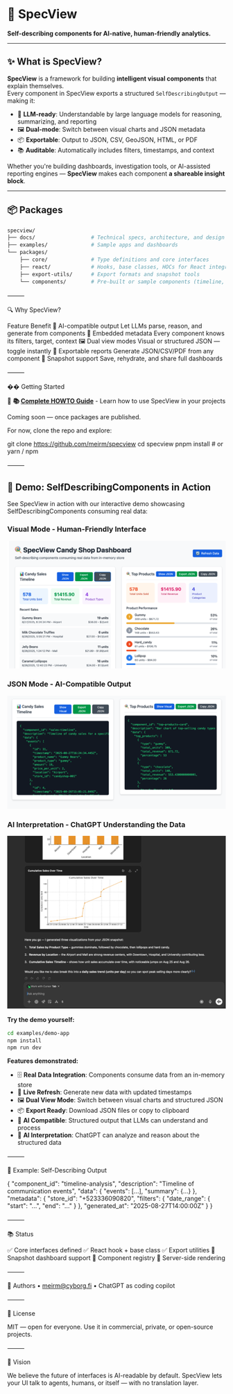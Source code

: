 # 🧩 SpecView

**Self-describing components for AI-native, human-friendly analytics.**

---

## ✨ What is SpecView?

**SpecView** is a framework for building **intelligent visual components** that explain themselves.  
Every component in SpecView exports a structured `SelfDescribingOutput` — making it:

- 🧠 **LLM-ready**: Understandable by large language models for reasoning, summarizing, and reporting
- 🖼️ **Dual-mode**: Switch between visual charts and JSON metadata
- 📦 **Exportable**: Output to JSON, CSV, GeoJSON, HTML, or PDF
- 📚 **Auditable**: Automatically includes filters, timestamps, and context

Whether you're building dashboards, investigation tools, or AI-assisted reporting engines — **SpecView** makes each component **a shareable insight block**.

---

## 📦 Packages

```bash
specview/
├── docs/                  # Technical specs, architecture, and design notes
├── examples/              # Sample apps and dashboards
└── packages/
    ├── core/              # Type definitions and core interfaces
    ├── react/             # Hooks, base classes, HOCs for React integration
    ├── export-utils/      # Export formats and snapshot tools
    └── components/        # Pre-built or sample components (timeline, network, etc.)
```

⸻

🔍 Why SpecView?

Feature	Benefit
🧠 AI-compatible output	Let LLMs parse, reason, and generate from components
🧾 Embedded metadata	Every component knows its filters, target, context
🖼️ Dual view modes	Visual or structured JSON — toggle instantly
📄 Exportable reports	Generate JSON/CSV/PDF from any component
🔁 Snapshot support	Save, rehydrate, and share full dashboards


⸻

��️ Getting Started

📖 **📚 [Complete HOWTO Guide](HOWTO.md)** - Learn how to use SpecView in your projects

Coming soon — once packages are published.

For now, clone the repo and explore:

git clone https://github.com/meirm/specview
cd specview
pnpm install # or yarn / npm

⸻

## 🎯 Demo: SelfDescribingComponents in Action

See SpecView in action with our interactive demo showcasing SelfDescribingComponents consuming real data:

### Visual Mode - Human-Friendly Interface
![Candy Shop Dashboard - Visual Mode](candyshop.png)

### JSON Mode - AI-Compatible Output
![Candy Shop Dashboard - JSON Mode](candyshop-json.png)

### AI Interpretation - ChatGPT Understanding the Data
![ChatGPT interpreting SelfDescribingComponents data](chatgpt.png)

**Try the demo yourself:**
```bash
cd examples/demo-app
npm install
npm run dev
```

**Features demonstrated:**
- 🗄️ **Real Data Integration**: Components consume data from an in-memory store
- 🔄 **Live Refresh**: Generate new data with updated timestamps
- 🖼️ **Dual View Mode**: Switch between visual charts and structured JSON
- 📦 **Export Ready**: Download JSON files or copy to clipboard
- 🤖 **AI Compatible**: Structured output that LLMs can understand and process
- 🧠 **AI Interpretation**: ChatGPT can analyze and reason about the structured data

⸻

🧩 Example: Self-Describing Output

{
  "component_id": "timeline-analysis",
  "description": "Timeline of communication events",
  "data": {
    "events": [...],
    "summary": {...}
  },
  "metadata": {
    "store_id": "+523336090820",
    "filters": {
      "date_range": { "start": "...", "end": "..." }
    },
    "generated_at": "2025-08-27T14:00:00Z"
  }
}


⸻

📚 Status

✅ Core interfaces defined
✅ React hook + base class
✅ Export utilities
🚧 Snapshot dashboard support
🚧 Component registry
🚧 Server-side rendering

⸻

👥 Authors
	•	meirm@cyborg.fi
	•	ChatGPT as coding copilot

⸻

📜 License

MIT — open for everyone.
Use it in commercial, private, or open-source projects.

⸻

🚀 Vision

We believe the future of interfaces is AI-readable by default.
SpecView lets your UI talk to agents, humans, or itself — with no translation layer.

